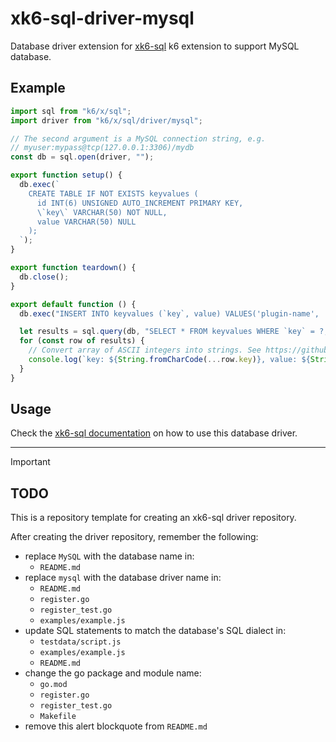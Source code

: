 # xk6-sql-driver-mysql

Database driver extension for [xk6-sql](https://github.com/grafana/xk6-sql) k6 extension to support MySQL database.

## Example

```JavaScript file=examples/example.js
import sql from "k6/x/sql";
import driver from "k6/x/sql/driver/mysql";

// The second argument is a MySQL connection string, e.g.
// myuser:mypass@tcp(127.0.0.1:3306)/mydb
const db = sql.open(driver, "");

export function setup() {
  db.exec(`
    CREATE TABLE IF NOT EXISTS keyvalues (
      id INT(6) UNSIGNED AUTO_INCREMENT PRIMARY KEY,
      \`key\` VARCHAR(50) NOT NULL,
      value VARCHAR(50) NULL
    );
  `);
}

export function teardown() {
  db.close();
}

export default function () {
  db.exec("INSERT INTO keyvalues (`key`, value) VALUES('plugin-name', 'k6-plugin-sql');");

  let results = sql.query(db, "SELECT * FROM keyvalues WHERE `key` = ?;", "plugin-name");
  for (const row of results) {
    // Convert array of ASCII integers into strings. See https://github.com/grafana/xk6-sql/issues/12
    console.log(`key: ${String.fromCharCode(...row.key)}, value: ${String.fromCharCode(...row.value)}`);
  }
}
```

## Usage

Check the [xk6-sql documentation](https://github.com/grafana/xk6-sql) on how to use this database driver.

---

> [!IMPORTANT]
>
> ## TODO
>
> This is a repository template for creating an xk6-sql driver repository.
>
> After creating the driver repository, remember the following:
>
> - replace `MySQL` with the database name in:
>   -  `README.md`
> - replace `mysql` with the database driver name in:
>   - `README.md`
>   - `register.go`
>   - `register_test.go`
>   - `examples/example.js`
> - update SQL statements to match the database's SQL dialect in:
>   -  `testdata/script.js`
>   -  `examples/example.js`
>   -  `README.md`
> - change the go package and module name:
>   - `go.mod`
>   - `register.go`
>   - `register_test.go`
>   - `Makefile`
> - remove this alert blockquote from `README.md`

